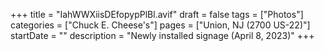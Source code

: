 +++
title = "IahWWXiisDEfopypPlBl.avif"
draft = false
tags = ["Photos"]
categories = ["Chuck E. Cheese's"]
pages = ["Union, NJ (2700 US-22)"]
startDate = ""
description = "Newly installed signage (April 8, 2023)"
+++
